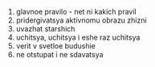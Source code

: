  1. glavnoe pravilo - net ni kakich pravil
 2. pridergivatsya aktivnomu obrazu zhizni
 3. uvazhat starshich 
 4. uchitsya, uchitsya i eshe raz uchitsya
 5. verit v svetloe budushie
 6. ne otstupat i ne sdavatsya
 
